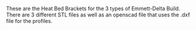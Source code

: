 These are the Heat Bed Brackets for the 3 types of Emmett-Delta Build.
There are 3 different STL files as well as an openscad file that uses the .dxf file for the profiles.
